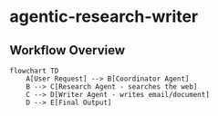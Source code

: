 # agentic-research-writer

## Workflow Overview

```mermaid
flowchart TD
    A[User Request] --> B[Coordinator Agent]
    B --> C[Research Agent - searches the web]
    C --> D[Writer Agent - writes email/document]
    D --> E[Final Output]
